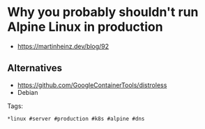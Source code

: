 # Why you probably shouldn't run Alpine Linux in production

* <https://martinheinz.dev/blog/92>

## Alternatives

* <https://github.com/GoogleContainerTools/distroless>
* Debian

Tags:

    *linux #server #production #k8s #alpine #dns
